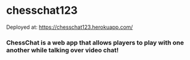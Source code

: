 # chesschat123

Deployed at: https://chesschat123.herokuapp.com/



### ChessChat is a web app that allows players to play with one another while talking over video chat!


